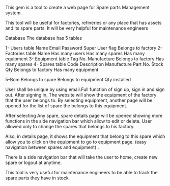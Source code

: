 This gem is a tool to create a web page for Spare parts Management system.


This tool will be useful for factories, refineries or any place that has assets and its spare parts. It will be very helpful for maintenance engineers

Database
The database has 5 tables

1- Users table 
Name
Email
Password
Super User flag
Belongs to factory
2- Factories table
Name
Has many users
Has many spares
Has many equipment
3- Equipment table
Tag No.
Manufacture
Belongs to factory
Has many spares
4- Spares table
Code
Description
Manufacture
Part No.
Stock Qty
Belongs to factory
Has many equipment

5-Bom
Belongs to spare
Belongs to equipment
Qty installed



User shall be unique by using email.Full function of sign up, sign in and sign out. After signing in, The website will show the equipment of the factory that the user belongs to. By selecting equipment, another page will be opened for the list of spare the belongs to this equipment. 

After selecting Any spare, spare details page will be opened showing more functions in the side navigation bar which allow to edit or delete. User allowed only to change the spares that belongs to his factory.

Also, in details page, it shows the equipment that belong to this spare which allow you to click on the equipment to go to equipment page. (easy navigation between spares and equipment) .

There is a side navigation bar that will take the user to home, create new spare or logout at anytime.

This tool is very useful for maintenance engineers to be able to track the spare parts they have in stock
